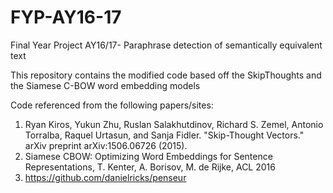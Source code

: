 # FYP-AY16-17

Final Year Project AY16/17- Paraphrase detection of semantically equivalent text

This repository contains the modified code based off the SkipThoughts and the Siamese C-BOW word embedding models

Code referenced from the following papers/sites:
1. Ryan Kiros, Yukun Zhu, Ruslan Salakhutdinov, Richard S. Zemel, Antonio Torralba, Raquel Urtasun, and Sanja Fidler. "Skip-Thought Vectors." arXiv preprint arXiv:1506.06726 (2015).
2. Siamese CBOW: Optimizing Word Embeddings for Sentence Representations, T. Kenter, A. Borisov, M. de Rijke, ACL 2016
3. https://github.com/danielricks/penseur
